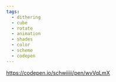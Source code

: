 ```yaml
---
tags:
  - dithering
  - cube
  - rotate
  - animation
  - shades
  - color
  - scheme
  - codepen
---
```

https://codepen.io/schwiiiii/pen/wvVqLmX

